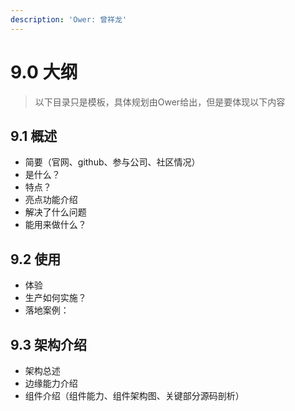 ```yaml
---
description: 'Ower: 曾祥龙'
---
```


# 9.0 大纲

> 以下目录只是模板，具体规划由Ower给出，但是要体现以下内容

## 9.1 概述

* 简要（官网、github、参与公司、社区情况）
* 是什么？
* 特点？
* 亮点功能介绍
* 解决了什么问题
* 能用来做什么？

## 9.2 使用

* 体验
* 生产如何实施？
* 落地案例：

## 9.3 架构介绍

* 架构总述
* 边缘能力介绍
* 组件介绍（组件能力、组件架构图、关键部分源码剖析）

